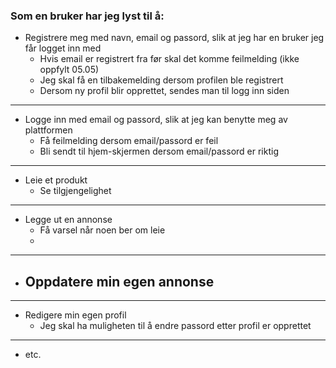### Som en bruker har jeg lyst til å:

- Registrere meg med navn, email og passord, slik at jeg har en bruker jeg får logget inn med
  - Hvis email er registrert fra før skal det komme feilmelding (ikke oppfylt 05.05) 
  - Jeg skal få en tilbakemelding dersom profilen ble registrert
  - Dersom ny profil blir opprettet, sendes man til logg inn siden
___

- Logge inn med email og passord, slik at jeg kan benytte meg av plattformen
  - Få feilmelding dersom email/passord er feil
  - Bli sendt til hjem-skjermen dersom email/passord er riktig
---
- Leie et produkt
  - Se tilgjengelighet
___
- Legge ut en annonse
  - Få varsel når noen ber om leie
  - 
___
- Oppdatere min egen annonse
  - 
___
- Redigere min egen profil
  - Jeg skal ha muligheten til å endre passord etter profil er opprettet
___
- etc.